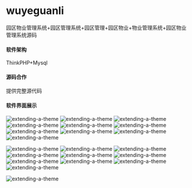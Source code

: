 # wuyeguanli
园区物业管理系统+园区管理系统+园区管理+园区物业+物业管理系统+园区物业管理系统源码

#### 软件架构
 ThinkPHP+Mysql

#### 源码合作

提供完整源代码


#### 软件界面展示


![extending-a-theme](/01.png)
![extending-a-theme](/02.png)
![extending-a-theme](/03.png)
![extending-a-theme](/04.png)
![extending-a-theme](/05.png)
![extending-a-theme](/05.png)
![extending-a-theme](/06.png)
![extending-a-theme](/07.png)
![extending-a-theme](/08.png)
![extending-a-theme](/09.png)

![extending-a-theme](/10.png)
![extending-a-theme](/11.png)
![extending-a-theme](/12.png)
![extending-a-theme](/13.png)
![extending-a-theme](/14.png)
![extending-a-theme](/15.png)
![extending-a-theme](/16.png)
![extending-a-theme](/17.png)
![extending-a-theme](/18.png)
![extending-a-theme](/19.png)

![extending-a-theme](/微信图片_20240709101914.jpg)
